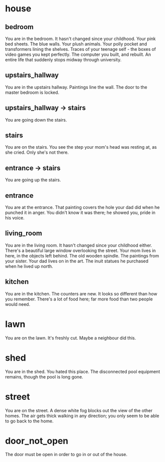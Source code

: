# house

## bedroom

You are in the bedroom. It hasn't changed since your childhood. Your pink
bed sheets. The blue walls. Your plush animals. Your polly pocket and 
transformers lining the shelves. Traces of your teenage self - the boxes
of video games you kept perfectly. The computer you built, and rebuilt.
An entire life that suddenly stops midway through university.

## upstairs_hallway

You are in the upstairs hallway. Paintings line the wall. The door
to the master bedroom is locked.

## upstairs_hallway -> stairs

You are going down the stairs.

## stairs

You are on the stairs. You see the step your mom's head was resting at,
as she cried. Only she's not there. 

## entrance -> stairs

You are going up the stairs.

## entrance

You are at the entrance. That painting covers the hole your dad did when
he punched it in anger. You didn't know it was there; he showed you, pride
in his voice.

## living_room

You are in the living room. It hasn't changed since your childhood either.
There's a beautiful large window overlooking the street. Your mom lives in
here, in the objects left behind. The old wooden spindle. The paintings from
your sister. Your dad lives on in the art. The inuit statues he purchased when
he lived up north.

## kitchen

You are in the kitchen. The counters are new. It looks so different than 
how you remember. There's a lot of food here; far more food than two people
would need.

# lawn

You are on the lawn. It's freshly cut. Maybe a neighbour did this.

# shed

You are in the shed. You hated this place. The disconnected pool equipment 
remains, though the pool is long gone. 

# street

You are on the street. A dense white fog blocks out the view of the other
homes. The air gets thick walking in any direction; you only seem to be
able to go back to the home.

# door_not_open

The door must be open in order to go in or out of the house.